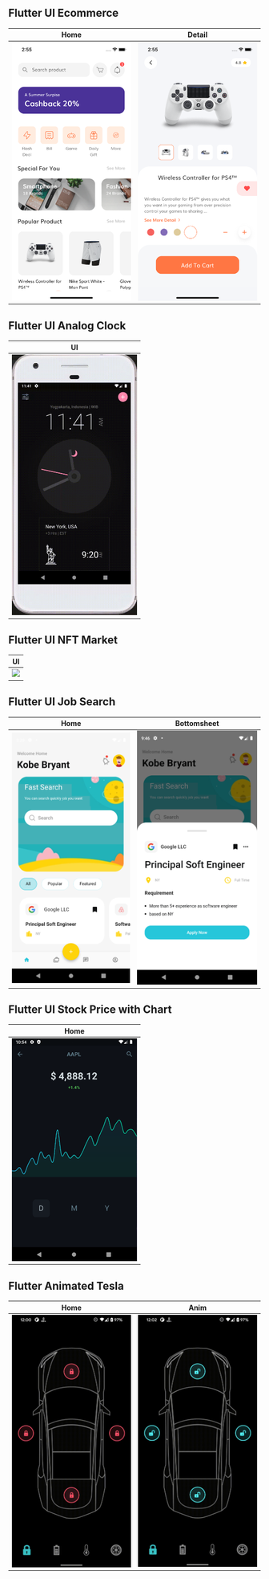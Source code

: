 
## Flutter UI Ecommerce

| Home | Detail |
| --- | --- |
| <img src="images/flutter_ui_ecommerce_1.png" width="250"> | <img src="images/flutter_ui_ecommerce_2.png" width="250"> |

## Flutter UI Analog Clock
| UI |
| --- |
| <img src="images/clock_gif.gif" width="250"> | 

## Flutter UI NFT Market
| UI |
| -- |
| <img src="images/flutter_ui_nft_market.gif" width="250">|

## Flutter UI Job Search
| Home | Bottomsheet
| -- | -- |
| <img src="images/flutter_ui_jobsearch_home.png" width="250"> | <img src="images/flutter_ui_jobsearch_bottomsheet.png" width="250"> |

## Flutter UI Stock Price with Chart
| Home |
| --- |
| <img src="images/flutter_ui_chart.png" width="250"> |

## Flutter Animated Tesla
| Home | Anim |
| --- | --- |
| <img src="images/animated_tesla_record.gif" width="250"> | <img src="images/flutter_animated_tesla_recording.gif" width="250"> |  